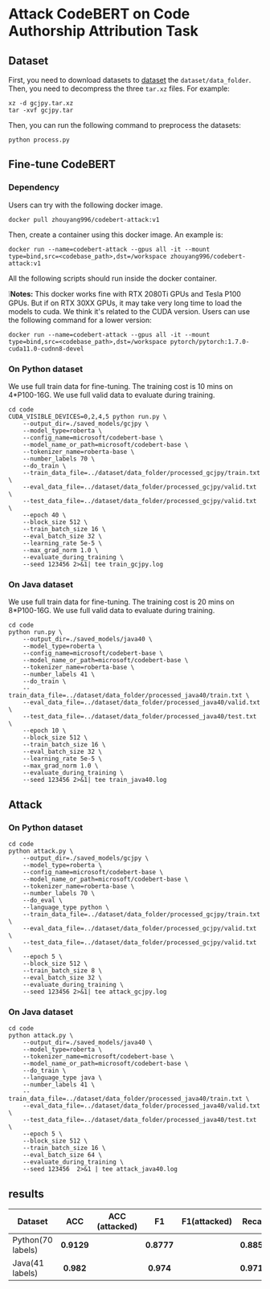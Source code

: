 # Attack CodeBERT on Code Authorship Attribution Task

## Dataset

First, you need to download datasets to [dataset](https://drive.google.com/drive/u/1/folders/1UGFFC5KYMRA-9F_VTsG_VcsZjAv7SG4i) the `dataset/data_folder`. Then, you need to decompress the three `tar.xz` files. For example:

```
xz -d gcjpy.tar.xz
tar -xvf gcjpy.tar
```

Then, you can run the following command to preprocess the datasets:

```
python process.py
```

## Fine-tune CodeBERT

### Dependency

Users can try with the following docker image.

```
docker pull zhouyang996/codebert-attack:v1
```

Then, create a container using this docker image. An example is:

```
docker run --name=codebert-attack --gpus all -it --mount type=bind,src=<codebase_path>,dst=/workspace zhouyang996/codebert-attack:v1
```

All the following scripts should run inside the docker container. 

❕**Notes:** This docker works fine with RTX 2080Ti GPUs and Tesla P100 GPUs. But if on RTX 30XX GPUs, it may take very long time to load the models to cuda. We think it's related to the CUDA version. Users can use the following command for a lower version:

```
docker run --name=codebert-attack --gpus all -it --mount type=bind,src=<codebase_path>,dst=/workspace pytorch/pytorch:1.7.0-cuda11.0-cudnn8-devel
```

### On Python dataset

We use full train data for fine-tuning. The training cost is 10 mins on 4*P100-16G. We use full valid data to evaluate during training.

```shell
cd code
CUDA_VISIBLE_DEVICES=0,2,4,5 python run.py \
    --output_dir=./saved_models/gcjpy \
    --model_type=roberta \
    --config_name=microsoft/codebert-base \
    --model_name_or_path=microsoft/codebert-base \
    --tokenizer_name=roberta-base \
    --number_labels 70 \
    --do_train \
    --train_data_file=../dataset/data_folder/processed_gcjpy/train.txt \
    --eval_data_file=../dataset/data_folder/processed_gcjpy/valid.txt \
    --test_data_file=../dataset/data_folder/processed_gcjpy/valid.txt \
    --epoch 40 \
    --block_size 512 \
    --train_batch_size 16 \
    --eval_batch_size 32 \
    --learning_rate 5e-5 \
    --max_grad_norm 1.0 \
    --evaluate_during_training \
    --seed 123456 2>&1| tee train_gcjpy.log
```

### On Java dataset

We use full train data for fine-tuning. The training cost is 20 mins on 8*P100-16G. We use full valid data to evaluate during training.

```shell
cd code
python run.py \
    --output_dir=./saved_models/java40 \
    --model_type=roberta \
    --config_name=microsoft/codebert-base \
    --model_name_or_path=microsoft/codebert-base \
    --tokenizer_name=roberta-base \
    --number_labels 41 \
    --do_train \
    --train_data_file=../dataset/data_folder/processed_java40/train.txt \
    --eval_data_file=../dataset/data_folder/processed_java40/valid.txt \
    --test_data_file=../dataset/data_folder/processed_java40/test.txt \
    --epoch 10 \
    --block_size 512 \
    --train_batch_size 16 \
    --eval_batch_size 32 \
    --learning_rate 5e-5 \
    --max_grad_norm 1.0 \
    --evaluate_during_training \
    --seed 123456 2>&1| tee train_java40.log
```

## Attack

### On Python dataset

```shell
cd code
python attack.py \
    --output_dir=./saved_models/gcjpy \
    --model_type=roberta \
    --config_name=microsoft/codebert-base \
    --model_name_or_path=microsoft/codebert-base \
    --tokenizer_name=roberta-base \
    --number_labels 70 \
    --do_eval \
    --language_type python \
    --train_data_file=../dataset/data_folder/processed_gcjpy/train.txt \
    --eval_data_file=../dataset/data_folder/processed_gcjpy/valid.txt \
    --test_data_file=../dataset/data_folder/processed_gcjpy/valid.txt \
    --epoch 5 \
    --block_size 512 \
    --train_batch_size 8 \
    --eval_batch_size 32 \
    --evaluate_during_training \
    --seed 123456 2>&1| tee attack_gcjpy.log
```

### On Java dataset

```shell
cd code
python attack.py \
    --output_dir=./saved_models/java40 \
    --model_type=roberta \
    --tokenizer_name=microsoft/codebert-base \
    --model_name_or_path=microsoft/codebert-base \
    --do_train \
    --language_type java \
    --number_labels 41 \
    --train_data_file=../dataset/data_folder/processed_java40/train.txt \
    --eval_data_file=../dataset/data_folder/processed_java40/valid.txt \
    --test_data_file=../dataset/data_folder/processed_java40/test.txt \
    --epoch 5 \
    --block_size 512 \
    --train_batch_size 16 \
    --eval_batch_size 64 \
    --evaluate_during_training \
    --seed 123456  2>&1 | tee attack_java40.log
```

## results 

| Dataset  |    ACC    |  ACC (attacked)    | F1| F1(attacked) |Recall| Recall(attacked)|
| -------- | :-------: |   :-------: | :-------: | :-------: | :-------: | :-------: |
| Python(70 labels) | **0.9129** |  |**0.8777**| |**0.8857**| |
| Java(41 labels) | **0.982** |  |**0.974**| |**0.9713**| |
